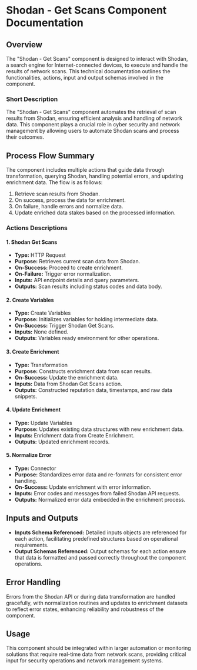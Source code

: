 # Shodan - Get Scans Component Documentation

## Overview
The "Shodan - Get Scans" component is designed to interact with Shodan, a search engine for Internet-connected devices, to execute and handle the results of network scans. This technical documentation outlines the functionalities, actions, input and output schemas involved in the component.

### Short Description
The "Shodan - Get Scans" component automates the retrieval of scan results from Shodan, ensuring efficient analysis and handling of network data. This component plays a crucial role in cyber security and network management by allowing users to automate Shodan scans and process their outcomes.

## Process Flow Summary
The component includes multiple actions that guide data through transformation, querying Shodan, handling potential errors, and updating enrichment data. The flow is as follows:
1. Retrieve scan results from Shodan.
2. On success, process the data for enrichment.
3. On failure, handle errors and normalize data.
4. Update enriched data stakes based on the processed information.

### Actions Descriptions
#### 1. **Shodan Get Scans**
  - **Type:** HTTP Request
  - **Purpose:** Retrieves current scan data from Shodan.
  - **On-Success:** Proceed to create enrichment.
  - **On-Failure:** Trigger error normalization.
  - **Inputs:** API endpoint details and query parameters.
  - **Outputs:** Scan results including status codes and data body.

#### 2. **Create Variables**
  - **Type:** Create Variables
  - **Purpose:** Initializes variables for holding intermediate data.
  - **On-Success:** Trigger Shodan Get Scans.
  - **Inputs:** None defined.
  - **Outputs:** Variables ready environment for other operations.

#### 3. **Create Enrichment**
  - **Type:** Transformation
  - **Purpose:** Constructs enrichment data from scan results.
  - **On-Success:** Update the enrichment data.
  - **Inputs:** Data from Shodan Get Scans action.
  - **Outputs:** Constructed reputation data, timestamps, and raw data snippets.

#### 4. **Update Enrichment**
  - **Type:** Update Variables
  - **Purpose:** Updates existing data structures with new enrichment data.
  - **Inputs:** Enrichment data from Create Enrichment.
  - **Outputs:** Updated enrichment records.

#### 5. **Normalize Error**
  - **Type:** Connector
  - **Purpose:** Standardizes error data and re-formats for consistent error handling.
  - **On-Success:** Update enrichment with error information.
  - **Inputs:** Error codes and messages from failed Shodan API requests.
  - **Outputs:** Normalized error data embedded in the enrichment process.

## Inputs and Outputs
- **Inputs Schema Referenced:** Detailed inputs objects are referenced for each action, facilitating predefined structures based on operational requirements.
- **Output Schemas Referenced:** Output schemas for each action ensure that data is formatted and passed correctly throughout the component operations.

## Error Handling
Errors from the Shodan API or during data transformation are handled gracefully, with normalization routines and updates to enrichment datasets to reflect error states, enhancing reliability and robustness of the component.

## Usage
This component should be integrated within larger automation or monitoring solutions that require real-time data from network scans, providing critical input for security operations and network management systems.

